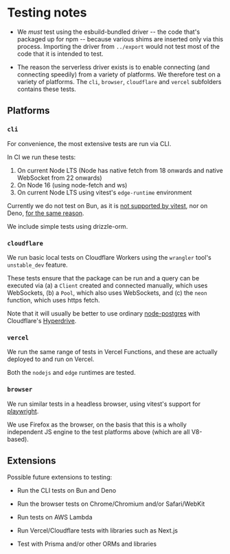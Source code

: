 # Testing notes

- We _must_ test using the esbuild-bundled driver -- the code that's packaged up for npm -- because various shims are inserted only via this process. Importing the driver from `../export` would not test most of the code that it is intended to test.

- The reason the serverless driver exists is to enable connecting (and connecting speedily) from a variety of platforms. We therefore test on a variety of platforms. The `cli`, `browser`, `cloudflare` and `vercel` subfolders contains these tests.

## Platforms

### `cli`

For convenience, the most extensive tests are run via CLI.

In CI we run these tests:

1. On current Node LTS (Node has native fetch from 18 onwards and native WebSocket from 22 onwards)
2. On Node 16 (using node-fetch and ws)
3. On current Node LTS using vitest's `edge-runtime` environment

Currently we do not test on Bun, as it is [not supported by vitest](https://github.com/oven-sh/bun/issues/4145), nor on Deno, [for the same reason](https://github.com/denoland/deno/issues/23882).

We include simple tests using drizzle-orm.

### `cloudflare`

We run basic local tests on Cloudflare Workers using the `wrangler` tool's `unstable_dev` feature.

These tests ensure that the package can be run and a query can be executed via (a) a `Client` created and connected manually, which uses WebSockets, (b) a `Pool`, which also uses WebSockets, and (c) the `neon` function, which uses https fetch.

Note that it will usually be better to use ordinary [node-postgres](https://node-postgres.com/) with Cloudflare's [Hyperdrive](https://developers.cloudflare.com/hyperdrive/).

### `vercel`

We run the same range of tests in Vercel Functions, and these are actually deployed to and run on Vercel.

Both the `nodejs` and `edge` runtimes are tested.

### `browser`

We run similar tests in a headless browser, using vitest's support for [playwright](https://playwright.dev/).

We use Firefox as the browser, on the basis that this is a wholly independent JS engine to the test platforms above (which are all V8-based).

## Extensions

Possible future extensions to testing:

- Run the CLI tests on Bun and Deno

- Run the browser tests on Chrome/Chromium and/or Safari/WebKit

- Run tests on AWS Lambda

- Run Vercel/Cloudflare tests with libraries such as Next.js

- Test with Prisma and/or other ORMs and libraries
